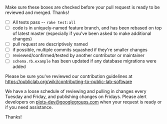 Make sure these boxes are checked before your pull request is ready to be reviewed and merged. Thanks!

* [ ] All tests pass -- `rake test:all`
* [ ] code is in uniquely-named feature branch, and has been rebased on top of latest master (especially if you've been asked to make additional changes)
* [ ] pull request are descriptively named
* [ ] if possible, multiple commits squashed if they're smaller changes
* [ ] reviewed/confirmed/tested by another contributor or maintainer
* [ ] `schema.rb.example` has been updated if any database migrations were added

Please be sure you've reviewed our contribution guidelines at https://publiclab.org/wiki/contributing-to-public-lab-software

We have a loose schedule of reviewing and pulling in changes every Tuesday and Friday, and publishing changes on Fridays. Please alert developers on plots-dev@googlegroups.com when your request is ready or if you need assistance.

Thanks!
